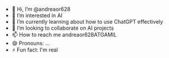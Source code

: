- 👋 Hi, I’m @andreaor628
- 👀 I’m interested in AI
- 🌱 I’m currently learning about how to use ChatGPT effectively
- 💞️ I’m looking to collaborate on AI projects
- 📫 How to reach me andreaor628ATGAMIL
- 😄 Pronouns: ...
- ⚡ Fun fact: I'm real

<!---
andreaor628/andreaor628 is a ✨ special ✨ repository because its `README.md` (this file) appears on your GitHub profile.
You can click the Preview link to take a look at your changes.
--->
